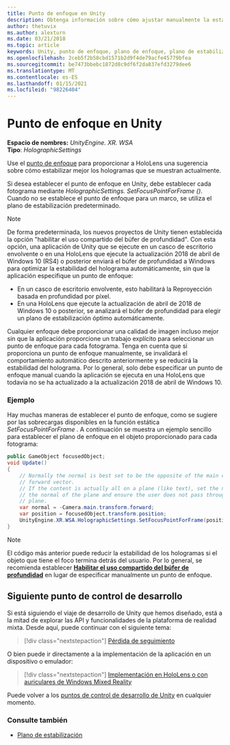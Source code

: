 ```yaml
---
title: Punto de enfoque en Unity
description: Obtenga información sobre cómo ajustar manualmente la estabilidad de los hologramas en Unity mediante el establecimiento del punto de enfoque para HoloLens y los auriculares con micrófonos de la realidad mixta de Windows.
author: thetuvix
ms.author: alexturn
ms.date: 03/21/2018
ms.topic: article
keywords: Unity, punto de enfoque, plano de enfoque, plano de estabilización, punto de estabilización, Reproyección, LSR, búfer de profundidad, auriculares de realidad mixta, auriculares de realidad mixta de Windows, auriculares de realidad virtual
ms.openlocfilehash: 2ceb5f2b58cbd1571b2d9f4de79acfe45779bfea
ms.sourcegitcommit: be7473bbebc1872d8c9df6f2da837efd3279dee6
ms.translationtype: MT
ms.contentlocale: es-ES
ms.lasthandoff: 01/15/2021
ms.locfileid: "98226404"
---
```

# <a name="focus-point-in-unity"></a>Punto de enfoque en Unity

**Espacio de nombres:** *UnityEngine. XR. WSA*<br>
**Tipo**: *HolographicSettings*

Use el [punto de enfoque](../platform-capabilities-and-apis/hologram-stability.md#reprojection) para proporcionar a HoloLens una sugerencia sobre cómo estabilizar mejor los hologramas que se muestran actualmente.

Si desea establecer el punto de enfoque en Unity, debe establecer cada fotograma mediante *HolographicSettings. SetFocusPointForFrame ()*. Cuando no se establece el punto de enfoque para un marco, se utiliza el plano de estabilización predeterminado.

> [!NOTE]
> De forma predeterminada, los nuevos proyectos de Unity tienen establecida la opción "habilitar el uso compartido del búfer de profundidad".  Con esta opción, una aplicación de Unity que se ejecute en un casco de escritorio envolvente o en una HoloLens que ejecute la actualización 2018 de abril de Windows 10 (RS4) o posterior enviará el búfer de profundidad a Windows para optimizar la estabilidad del holograma automáticamente, sin que la aplicación especifique un punto de enfoque:
> * En un casco de escritorio envolvente, esto habilitará la Reproyección basada en profundidad por píxel.
> * En una HoloLens que ejecute la actualización de abril de 2018 de Windows 10 o posterior, se analizará el búfer de profundidad para elegir un plano de estabilización óptimo automáticamente.
>
> Cualquier enfoque debe proporcionar una calidad de imagen incluso mejor sin que la aplicación proporcione un trabajo explícito para seleccionar un punto de enfoque para cada fotograma.  Tenga en cuenta que si proporciona un punto de enfoque manualmente, se invalidará el comportamiento automático descrito anteriormente y se reducirá la estabilidad del holograma.  Por lo general, solo debe especificar un punto de enfoque manual cuando la aplicación se ejecuta en una HoloLens que todavía no se ha actualizado a la actualización 2018 de abril de Windows 10.

### <a name="example"></a>Ejemplo

Hay muchas maneras de establecer el punto de enfoque, como se sugiere por las sobrecargas disponibles en la función estática *SetFocusPointForFrame* . A continuación se muestra un ejemplo sencillo para establecer el plano de enfoque en el objeto proporcionado para cada fotograma:

```cs
public GameObject focusedObject;
void Update()
{
    // Normally the normal is best set to be the opposite of the main camera's
    // forward vector.
    // If the content is actually all on a plane (like text), set the normal to
    // the normal of the plane and ensure the user does not pass through the
    // plane.
    var normal = -Camera.main.transform.forward;     
    var position = focusedObject.transform.position;
    UnityEngine.XR.WSA.HolographicSettings.SetFocusPointForFrame(position, normal);
}
```

> [!NOTE]
> El código más anterior puede reducir la estabilidad de los hologramas si el objeto que tiene el foco termina detrás del usuario. Por lo general, se recomienda establecer **[Habilitar el uso compartido del búfer de profundidad](camera-in-unity.md#sharing-your-depth-buffers-with-windows)** en lugar de especificar manualmente un punto de enfoque.

## <a name="next-development-checkpoint"></a>Siguiente punto de control de desarrollo

Si está siguiendo el viaje de desarrollo de Unity que hemos diseñado, está a la mitad de explorar las API y funcionalidades de la plataforma de realidad mixta. Desde aquí, puede continuar con el siguiente tema:

> [!div class="nextstepaction"]
> [Pérdida de seguimiento](tracking-loss-in-unity.md)

O bien puede ir directamente a la implementación de la aplicación en un dispositivo o emulador:

> [!div class="nextstepaction"]
> [Implementación en HoloLens o con auriculares de Windows Mixed Reality](../platform-capabilities-and-apis/using-visual-studio.md)

Puede volver a los [puntos de control de desarrollo de Unity](unity-development-overview.md#3-advanced-features) en cualquier momento.

### <a name="see-also"></a>Consulte también

* [Plano de estabilización](../platform-capabilities-and-apis/hologram-stability.md#reprojection)
